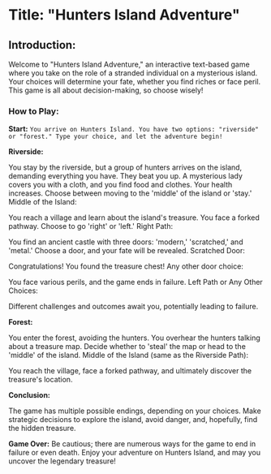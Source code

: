 # Title: "Hunters Island Adventure"

## Introduction:
Welcome to "Hunters Island Adventure," an interactive text-based game where you take on the role of a stranded individual on a mysterious island. Your choices will determine your fate, whether you find riches or face peril. This game is all about decision-making, so choose wisely!

### How to Play:

**Start:** `You arrive on Hunters Island. You have two options: "riverside" or "forest." Type your choice, and let the adventure begin!`

**Riverside:**

You stay by the riverside, but a group of hunters arrives on the island, demanding everything you have. They beat you up.
A mysterious lady covers you with a cloth, and you find food and clothes. Your health increases.
Choose between moving to the 'middle' of the island or 'stay.'
Middle of the Island:

You reach a village and learn about the island's treasure.
You face a forked pathway. Choose to go 'right' or 'left.'
Right Path:

You find an ancient castle with three doors: 'modern,' 'scratched,' and 'metal.'
Choose a door, and your fate will be revealed.
Scratched Door:

Congratulations! You found the treasure chest!
Any other door choice:

You face various perils, and the game ends in failure.
Left Path or Any Other Choices:

Different challenges and outcomes await you, potentially leading to failure.

**Forest:**

You enter the forest, avoiding the hunters.
You overhear the hunters talking about a treasure map.
Decide whether to 'steal' the map or head to the 'middle' of the island.
Middle of the Island (same as the Riverside Path):

You reach the village, face a forked pathway, and ultimately discover the treasure's location.

**Conclusion:**

The game has multiple possible endings, depending on your choices.
Make strategic decisions to explore the island, avoid danger, and, hopefully, find the hidden treasure.

**Game Over:**
Be cautious; there are numerous ways for the game to end in failure or even death.
Enjoy your adventure on Hunters Island, and may you uncover the legendary treasure!